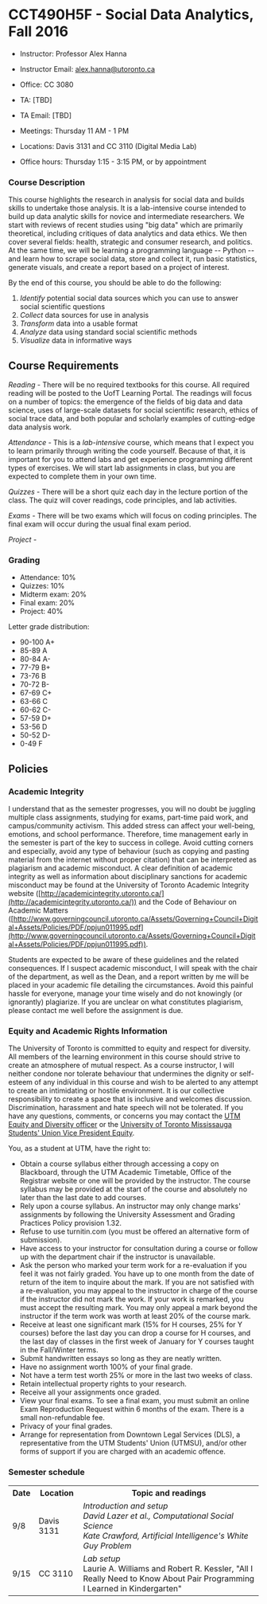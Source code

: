 # CCT490H5F - Social Data Analytics, Fall 2016

- Instructor: Professor Alex Hanna 
- Instructor Email: alex.hanna@utoronto.ca
- Office: CC 3080
- TA: [TBD]
- TA Email: [TBD]

- Meetings: Thursday 11 AM - 1 PM
- Locations: Davis 3131 and CC 3110 (Digital Media Lab)
- Office hours: Thursday 1:15 - 3:15 PM, or by appointment

### Course Description

This course highlights the research in analysis for social data and builds skills to undertake those analysis. It is a lab-intensive course intended to build up data analytic skills for novice and intermediate researchers. We start with reviews of recent studies using "big data" which are primarily theoretical, including critiques of data analytics and data ethics. We then cover several fields: health, strategic and consumer research, and politics. At the same time, we will be learning a programming language -- Python -- and learn how to scrape social data, store and collect it, run basic statistics, generate visuals, and create a report based on a project of interest.

By the end of this course, you should be able to do the following:

1. *Identify* potential social data sources which you can use to answer social scientific questions
2. *Collect* data sources for use in analysis
3. *Transform* data into a usable format
4. *Analyze* data using standard social scientific methods
5. *Visualize* data in informative ways

## Course Requirements

*Reading* - There will be no required textbooks for this course. All required reading will be posted to the UofT Learning Portal. The readings will focus on a number of topics: the emergence of the fields of big data and data science, uses of large-scale datasets for social scientific research, ethics of social trace data, and both popular and scholarly examples of cutting-edge data analysis work.

*Attendance* - This is a *lab-intensive* course, which means that I expect you to learn primarily through writing the code yourself. Because of that, it is important for you to attend labs and get experience programming different types of exercises. We will start lab assignments in class, but you are expected to complete them in your own time.

<!-- *Journals* - You will be expected to discuss programming concepts and readings on the Learning Portal. For each week, you should write a few sentences about the concept we are discussing in class that week. This can concern anything we discussed: the readings, the programming concept discussed in lecture, questions about particular problems you are having, etc. 
 -->

*Quizzes* - There will be a short quiz each day in the lecture portion of the class. The quiz will cover readings, code principles, and lab activities. 

*Exams* - There will be two exams which will focus on coding principles. The final exam will occur during the usual final exam period.

*Project* - 

### Grading

- Attendance: 10%
- Quizzes: 10%
- Midterm exam: 20%
- Final exam: 20%
- Project: 40%

Letter grade distribution:

- 90-100  A+
- 85-89   A
- 80-84   A-
- 77-79   B+
- 73-76   B
- 70-72   B-
- 67-69   C+
- 63-66   C
- 60-62   C-
- 57-59   D+
- 53-56   D
- 50-52   D-
- 0-49    F

## Policies


### Academic Integrity

I understand that as the semester progresses, you will no doubt be juggling multiple class assignments, studying for exams, part-time paid work, and campus/community activism. This added stress can affect your well-being, emotions, and school performance. Therefore, time management early in the semester is part of the key to success in college. Avoid cutting corners and especially, avoid any type of behaviour (such as copying and pasting material from the internet without proper citation) that can be interpreted as plagiarism and academic misconduct. A clear definition of academic integrity as well as information about disciplinary sanctions for academic misconduct may be found at the University of Toronto Academic Integrity website ([http://academicintegrity.utoronto.ca/](http://academicintegrity.utoronto.ca/)) and the Code of Behaviour on Academic Matters ([http://www.governingcouncil.utoronto.ca/Assets/Governing+Council+Digital+Assets/Policies/PDF/ppjun011995.pdf](http://www.governingcouncil.utoronto.ca/Assets/Governing+Council+Digital+Assets/Policies/PDF/ppjun011995.pdf)). 

Students are expected to be aware of these guidelines and the related consequences. If I suspect academic misconduct, I will speak with the chair of the department, as well as the Dean, and a report written by me will be placed in your academic file detailing the circumstances. Avoid this painful hassle for everyone, manage your time wisely and do not knowingly (or ignorantly) plagiarize. If you are unclear on what constitutes plagiarism, please contact me well before the assignment is due.

### Equity and Academic Rights Information

The University of Toronto is committed to equity and respect for diversity. All members of the learning environment in this course should strive to create an atmosphere of mutual respect. As a course instructor, I will neither condone nor tolerate behaviour that undermines the dignity or self-esteem of any individual in this course and wish to be alerted to any attempt to create an intimidating or hostile environment. It is our collective responsibility to create a space that is inclusive and welcomes discussion. Discrimination, harassment and hate speech will not be tolerated. If you have any questions, comments, or concerns you may contact the [UTM Equity and Diversity officer](http://www.utm.utoronto.ca/equity-diversity/home) or the [University of Toronto Mississauga Students' Union Vice President Equity](http://utmsu.ca/contact-page/).

You, as a student at UTM, have the right to:

- Obtain a course syllabus either through accessing a copy on Blackboard, through the UTM Academic Timetable, Office of the Registrar website or one will be provided by the instructor. The course syllabus may be provided at the start of the course and absolutely no later than the last date to add courses.
- Rely upon a course syllabus. An instructor may only change marks' assignments by following the University Assessment and Grading Practices Policy provision 1.32.
- Refuse to use turnitin.com (you must be offered an alternative form of submission).
- Have access to your instructor for consultation during a course or follow up with the department chair if the instructor is unavailable.
- Ask the person who marked your term work for a re-evaluation if you feel it was not fairly graded. You have up to one month from the date of return of the item to inquire about the mark. If you are not satisfied with a re-evaluation, you may appeal to the instructor in charge of the course if the instructor did not mark the work. If your work is remarked, you must accept the resulting mark. You may only appeal a mark beyond the instructor if the term work was worth at least 20% of the course mark.
- Receive at least one significant mark (15% for H courses, 25% for Y courses) before the last day you can drop a course for H courses, and the last day of classes in the first week of January for Y courses taught in the Fall/Winter terms.
- Submit handwritten essays so long as they are neatly written.
- Have no assignment worth 100% of your final grade.
- Not have a term test worth 25% or more in the last two weeks of class.
- Retain intellectual property rights to your research.
- Receive all your assignments once graded.
- View your final exams. To see a final exam, you must submit an online Exam Reproduction Request within 6 months of the exam. There is a small non-refundable fee.
- Privacy of your final grades.
- Arrange for representation from Downtown Legal Services (DLS), a representative from the UTM Students' Union (UTMSU), and/or other forms of support if you are charged with an academic offence.

### Semester schedule

<table>
    <tr>
        <th>Date</th>
        <th>Location</th>
        <th>Topic and readings</th>
    </tr>
    <tr>
        <td>9/8</td>
        <td>Davis 3131</td>
        <td>
            <em>Introduction and setup<br/>
            David Lazer et al., Computational Social Science <br />
            Kate Crawford, Artificial Intelligence's White Guy Problem <br />
        </td>
    </tr>
    <tr>
        <td>9/15</td>
        <td>CC 3110</td>
        <td><em>Lab setup</em><br/>
            Laurie A. Williams and Robert R. Kessler, "All I Really Need to Know About Pair Programming I Learned in Kindergarten"
        </td>
    </tr>
</table>






